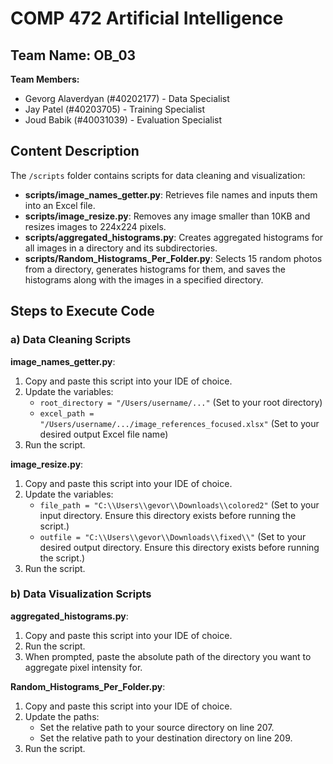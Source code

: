 # COMP 472 Artificial Intelligence  

## Team Name: OB_03

**Team Members:**
- Gevorg Alaverdyan (#40202177) - Data Specialist
- Jay Patel (#40203705) - Training Specialist
- Joud Babik (#40031039) - Evaluation Specialist

## Content Description

The `/scripts` folder contains scripts for data cleaning and visualization:

- **scripts/image_names_getter.py**: Retrieves file names and inputs them into an Excel file.
- **scripts/image_resize.py**: Removes any image smaller than 10KB and resizes images to 224x224 pixels.
- **scripts/aggregated_histograms.py**: Creates aggregated histograms for all images in a directory and its subdirectories.
- **scripts/Random_Histograms_Per_Folder.py**: Selects 15 random photos from a directory, generates histograms for them, and saves the histograms along with the images in a specified directory.

## Steps to Execute Code

### a) Data Cleaning Scripts

**image_names_getter.py**:
1. Copy and paste this script into your IDE of choice.
2. Update the variables:
   - `root_directory = "/Users/username/..."` (Set to your root directory)
   - `excel_path = "/Users/username/.../image_references_focused.xlsx"` (Set to your desired output Excel file name)
3. Run the script.

**image_resize.py**:
1. Copy and paste this script into your IDE of choice.
2. Update the variables:
   - `file_path = "C:\\Users\\gevor\\Downloads\\colored2"` (Set to your input directory. Ensure this directory exists before running the script.)
   - `outfile = "C:\\Users\\gevor\\Downloads\\fixed\\"` (Set to your desired output directory. Ensure this directory exists before running the script.)
3. Run the script.

### b) Data Visualization Scripts

**aggregated_histograms.py**:
1. Copy and paste this script into your IDE of choice.
2. Run the script.
3. When prompted, paste the absolute path of the directory you want to aggregate pixel intensity for.

**Random_Histograms_Per_Folder.py**:
1. Copy and paste this script into your IDE of choice.
2. Update the paths:
   - Set the relative path to your source directory on line 207.
   - Set the relative path to your destination directory on line 209.
3. Run the script.
